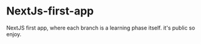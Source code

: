# NextJs-first-app
NextJS first app, where each branch is a learning phase itself. it's public so enjoy.
